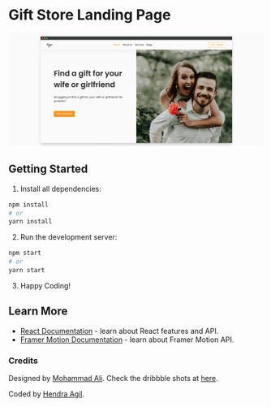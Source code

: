 # Gift Store Landing Page

![preview](public/images/preview.png)

## Getting Started

1. Install all dependencies:

```bash
npm install
# or
yarn install
```

2. Run the development server:

```bash
npm start
# or
yarn start
```

3. Happy Coding!

## Learn More

- [React Documentation](http://reactjs.org/) - learn about React features and API.
- [Framer Motion Documentation](https://framer.com/api/motion) - learn about Framer Motion API.

### Credits

Designed by [Mohammad Ali](https://dribbble.com/ScratchCoders). Check the dribbble shots at [here](https://dribbble.com/shots/7687874-Gift-Shop-Website-Template-Figma-Freebie).

Coded by [Hendra Agil](https://github.com/hendraaagil).
